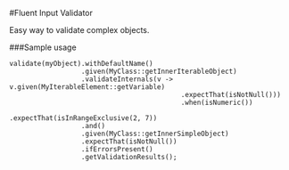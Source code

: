 #Fluent Input Validator

Easy way to validate complex objects.

###Sample usage

    validate(myObject).withDefaultName()
                      .given(MyClass::getInnerIterableObject)
                      .validateInternals(v -> v.given(MyIterableElement::getVariable)
                                               .expectThat(isNotNull()))
                                               .when(isNumeric())
                                               .expectThat(isInRangeExclusive(2, 7))
                      .and()
                      .given(MyClass::getInnerSimpleObject)
                      .expectThat(isNotNull())
                      .ifErrorsPresent()
                      .getValidationResults();

